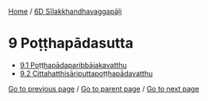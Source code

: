 
[Home](/) / [6D Sīlakkhandhavaggapāḷi](/tipitaka/6D.md)

# 9 Poṭṭhapādasutta

* [9.1 Poṭṭhapādaparibbājakavatthu](/tipitaka/6D/9/9.1.md)
* [9.2 Cittahatthisāriputtapoṭṭhapādavatthu](/tipitaka/6D/9/9.2.md)

[Go to previous page](/tipitaka/6D/8/8.7.md) / [Go to parent page](/tipitaka/6D/0.md) / [Go to next page](/tipitaka/6D/9/9.1.md)


